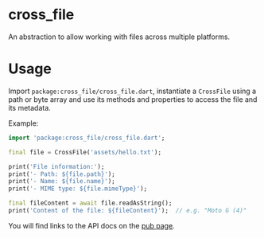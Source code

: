 # cross_file

An abstraction to allow working with files across multiple platforms.

# Usage

Import `package:cross_file/cross_file.dart`, instantiate a `CrossFile` 
using a path or byte array and use its methods and properties to 
access the file and its metadata.

Example:

```dart
import 'package:cross_file/cross_file.dart';

final file = CrossFile('assets/hello.txt');

print('File information:');
print('- Path: ${file.path}');
print('- Name: ${file.name}');
print('- MIME type: ${file.mimeType}');

final fileContent = await file.readAsString();
print('Content of the file: ${fileContent}');  // e.g. "Moto G (4)"
```

You will find links to the API docs on the [pub page](https://pub.dev/packages/cross_file).
